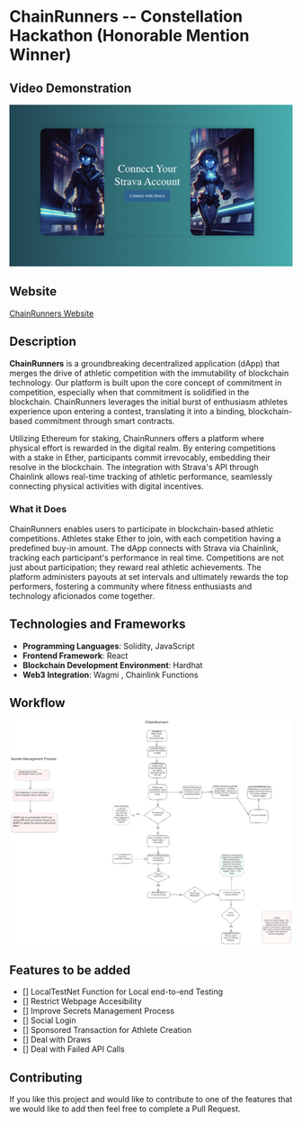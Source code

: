 # ChainRunners -- **Constellation Hackathon (Honorable Mention Winner)**

## Video Demonstration
[![Video Title](src/assets/Thumbnail.png)](https://youtu.be/VoPciLLR0p4)

## Website
[ChainRunners Website](https://chain-runners-qcms.vercel.app/)


## Description
**ChainRunners** is a groundbreaking decentralized application (dApp) that merges the drive of athletic competition with the immutability of blockchain technology. Our platform is built upon the core concept of commitment in competition, especially when that commitment is solidified in the blockchain. ChainRunners leverages the initial burst of enthusiasm athletes experience upon entering a contest, translating it into a binding, blockchain-based commitment through smart contracts.

Utilizing Ethereum for staking, ChainRunners offers a platform where physical effort is rewarded in the digital realm. By entering competitions with a stake in Ether, participants commit irrevocably, embedding their resolve in the blockchain. The integration with Strava's API through Chainlink allows real-time tracking of athletic performance, seamlessly connecting physical activities with digital incentives.

### What it Does
ChainRunners enables users to participate in blockchain-based athletic competitions. Athletes stake Ether to join, with each competition having a predefined buy-in amount. The dApp connects with Strava via Chainlink, tracking each participant's performance in real time. Competitions are not just about participation; they reward real athletic achievements. The platform administers payouts at set intervals and ultimately rewards the top performers, fostering a community where fitness enthusiasts and technology aficionados come together.

## Technologies and Frameworks
- **Programming Languages**: Solidity, JavaScript
- **Frontend Framework**: React
- **Blockchain Development Environment**: Hardhat
- **Web3 Integration**: Wagmi , Chainlink Functions

## Workflow

![ChainRunners Workflow](ChainRunnersWorkflow.svg)

## Features to be added

- [] LocalTestNet Function for Local end-to-end Testing
- [] Restrict Webpage Accesibility 
- [] Improve Secrets Management Process
- [] Social Login
- [] Sponsored Transaction for Athlete Creation
- [] Deal with Draws
- [] Deal with Failed API Calls
## Contributing
If you like this project and would like to contribute to one of the features that we would like to add then feel free to complete a Pull Request.

```
